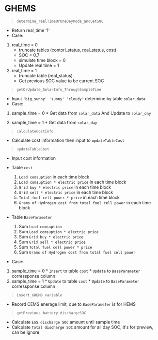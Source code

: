 # GHEMS

> `determine_realTimeOrOneDayMode_andGetSOC`
  * Return real_time '1'
  * Case:
  1. real_time = 0 
     * truncate tables (contorl_status, real_status, cost)
     * SOC = 0.7
     * simulate time block = 0
     * Update real time = 1
  2. real_time = 1
     * truncate table (real_status)
     * Get previous SOC value to be current SOC

> `getOrUpdate_SolarInfo_ThroughSampleTime`
  * Input `'big_sunny' 'sunny' 'cloudy'` determine by table `solar_data`
  * Case:
  1. sample_time = 0
    * Get data from `solar_data` And Update to `solar_day`

  2. sample_time = 1
    * Get data from `solar_day`

> `calculateCostInfo`
  * Calculate cost information then input to `updateTableCost`

> `updateTableCost`
  * Input cost information 
  * Table `cost`
    1. `Load comsuption` in each time block
    2. `Load comsuption * electric price` in each time block
    3. `Grid buy * electric price` in each time block
    4. `Grid sell * electric price` in each time block
    5. `Total fuel cell power * price` in each time block
    6. `Grams of Hydrogen cost from total fuel cell power` in each time block
  * Table `BaseParameter`
    1. Sum `Load comsuption` 
    2. Sum `Load comsuption * electric price` 
    3. Sum `Grid buy * electric price` 
    4. Sum `Grid sell * electric price` 
    5. Sum `Total fuel cell power * price` 
    6. Sum `Grams of Hydrogen cost from total fuel cell power` 
      
  * Case:
  1. sample_time = 0
    * `Insert` to table `cost`
    * `Update` to `BaseParameter` corressponse column
  2. sample_time = 1
    * `Update` to table `cost`
    * `Update` to `BaseParameter` corressponse column

> `insert_GHEMS_variable`
  * Record CEMS enerage limit, due to `BaseParameter` is for HEMS
    
> `getPrevious_battery_dischargeSOC`
  * Calculate `ESS discharge SOC` amount until sample time
  * Calculate `Total discharge SOC` amount for all day SOC, it's for preview, can be ignore
